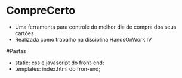 # CompreCerto

- Uma ferramenta para controle do melhor dia de compra dos seus cartões
- Realizada como trabalho na disciplina HandsOnWork IV

#Pastas
- static: css e javascript do front-end;
- templates: index.html do fron-end;